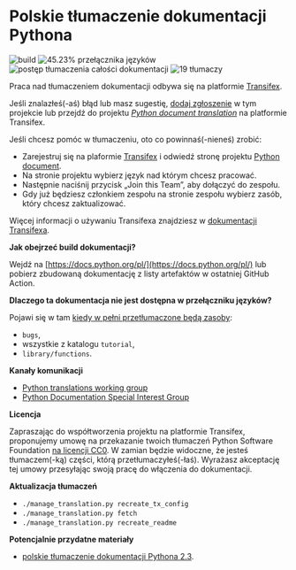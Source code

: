 Polskie tłumaczenie dokumentacji Pythona
========================================
![build](https://github.com/python/python-docs-pl/workflows/.github/workflows/update-and-build.yml/badge.svg)
![45.23% przełącznika języków](https://img.shields.io/badge/przełącznik_języków-45.23%25-0.svg)
![postęp tłumaczenia całości dokumentacji](https://img.shields.io/badge/dynamic/json.svg?label=całość&query=$.pl&url=http://gce.zhsj.me/python/39)
![19 tłumaczy](https://img.shields.io/badge/tłumaczy-19-0.svg)

Praca nad tłumaczeniem dokumentacji odbywa się na platformie [Transifex](https://www.transifex.com/).

Jeśli znalazłeś(-aś) błąd lub masz sugestię,
[dodaj zgłoszenie](https://github.com/python/python-docs-pl/issues) w tym projekcie lub
przejdź do projektu
[*Python document translation*](https://www.transifex.com/python-doc/python-39/)
na platformie Transifex.

Jeśli chcesz pomóc w tłumaczeniu, oto co powinnaś(-nieneś) zrobić:

* Zarejestruj się na plaformie [Transifex](https://www.transifex.com/) i odwiedź stronę
projektu [Python document](https://www.transifex.com/python-doc/python-39/).
* Na stronie projektu wybierz język nad którym chcesz pracować.
* Następnie naciśnij przycisk „Join this Team”, aby dołączyć do zespołu.
* Gdy już będziesz członkiem zespołu na stronie zespołu wybierz zasób, który chcesz zaktualizować.

Więcej informacji o używaniu Transifexa znajdziesz w
[dokumentacji Transifexa](https://docs.transifex.com/getting-started-1/translators).

**Jak obejrzeć build dokumentacji?**

Wejdź na [https://docs.python.org/pl/](https://docs.python.org/pl/)
lub pobierz zbudowaną dokumentację z listy artefaktów w ostatniej GitHub Action. 

**Dlaczego ta dokumentacja nie jest dostępna w przełączniku języków?**

Pojawi się w tam
[kiedy w pełni przetłumaczone będą zasoby](https://www.python.org/dev/peps/pep-0545/#add-translation-to-the-language-switcher):
* `bugs`,
* wszystkie z katalogu `tutorial`,
* `library/functions`.

**Kanały komunikacji**

* [Python translations working group](https://mail.python.org/mailman3/lists/translation.python.org/)
* [Python Documentation Special Interest Group](https://www.python.org/community/sigs/current/doc-sig/)

**Licencja**

Zapraszając do współtworzenia projektu na platformie Transifex, proponujemy umowę na
przekazanie twoich tłumaczeń Python Software Foundation
[na licencji CC0](https://creativecommons.org/publicdomain/zero/1.0/deed.pl).
W zamian będzie widoczne, że jesteś tłumaczem(-ką) części, którą przetłumaczyłeś(-łaś).
Wyrażasz akceptację tej umowy przesyłając swoją pracę do włączenia do dokumentacji.

**Aktualizacja tłumaczeń**
* `./manage_translation.py recreate_tx_config`
* `./manage_translation.py fetch`
* `./manage_translation.py recreate_readme`

**Potencjalnie przydatne materiały**
* [polskie tłumaczenie dokumentacji Pythona 2.3](https://pl.python.org/docs/).
